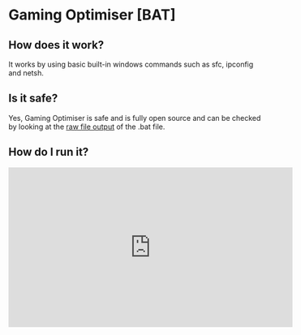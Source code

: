 # Gaming Optimiser [BAT]

## How does it work?
It works by using basic built-in windows commands
such as sfc, ipconfig and netsh.

## Is it safe?
Yes, Gaming Optimiser is safe and is fully open
source and can be checked by looking at the 
[raw file output](https://raw.githubusercontent.com/TheCrazyCatKidz/Gaming-Optimiser/main/gaming-optimiser.bat) of the .bat file.

## How do I run it?
<iframe width="560" height="315" src="https://www.youtube-nocookie.com/embed/Uh9643c2P6k" title="YouTube video player" frameborder="0" allow="accelerometer; autoplay; clipboard-write; encrypted-media; gyroscope; picture-in-picture; web-share" allowfullscreen></iframe>
